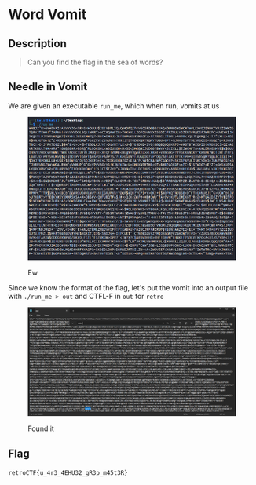 # Word Vomit

## Description

> Can you find the flag in the sea of words?

## Needle in Vomit

We are given an executable `run_me`, which when run, vomits at us

<figure><img src="../../.gitbook/assets/image (29).png" alt=""><figcaption><p>Ew</p></figcaption></figure>

Since we know the format of the flag, let's put the vomit into an output file with `./run_me > out` and CTFL-F in `out` for `retro`

<figure><img src="../../.gitbook/assets/image (6).png" alt=""><figcaption><p>Found it</p></figcaption></figure>

## Flag

`retroCTF{u_4r3_4EHU32_gR3p_m45t3R}`
